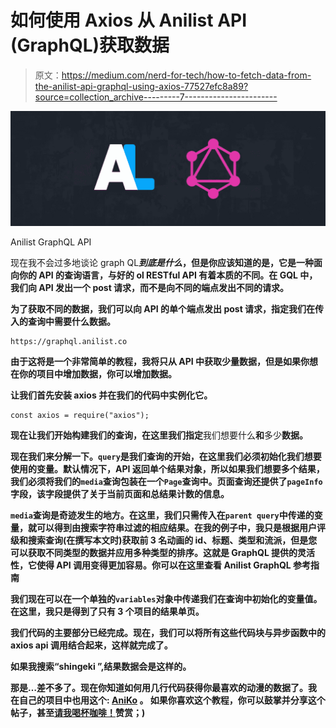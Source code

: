 # 如何使用 Axios 从 Anilist API (GraphQL)获取数据

> 原文：<https://medium.com/nerd-for-tech/how-to-fetch-data-from-the-anilist-api-graphql-using-axios-77527efc8a89?source=collection_archive---------7----------------------->

![](img/7a1dc29650858fdbc79159fc71ffabc0.png)

Anilist GraphQL API

现在我不会过多地谈论 graph QL[](https://graphql.org/)***到底是什么*，但是你应该知道的是，它是一种面向你的 API 的查询语言，与好的 ol RESTful API 有着本质的不同。在 GQL 中，我们向 API 发出一个 **post 请求**，而不是向不同的端点发出不同的请求。**

**为了获取不同的数据，我们可以向 API 的单个端点发出 post 请求，指定我们在传入的查询中需要什么数据。**

```
https://graphql.anilist.co
```

**由于这将是一个非常简单的教程，我将只从 API 中获取少量数据，但是如果你想在你的项目中增加数据，你可以增加数据。**

**让我们首先安装 **axios** 并在我们的代码中实例化它。**

```
const axios = require("axios");
```

**现在让我们开始构建我们的查询，在这里我们指定**我们想要什么**和**多少**数据。**

**现在我们来分解一下。`query`是我们查询的开始，在这里我们必须初始化我们想要使用的变量。默认情况下，API 返回单个结果对象，所以如果我们想要多个结果，我们必须将我们的`media`查询包装在一个`Page`查询中。页面查询还提供了`pageInfo`字段，该字段提供了关于当前页面和总结果计数的信息。**

**`media`查询是奇迹发生的地方。在这里，我们只需传入在`parent query`中传递的变量，就可以得到由搜索字符串过滤的相应结果。在我的例子中，我只是根据用户评级和搜索查询(在撰写本文时)获取前 3 名动画的 id、标题、类型和流派，但是您可以获取不同类型的数据并应用多种类型的排序。这就是 GraphQL 提供的灵活性，它使得 API 调用变得更加容易。你可以在这里查看 Anilist GraphQL 参考指南**

**我们现在可以在一个单独的`variables`对象中传递我们在查询中初始化的变量值。在这里，我只是得到了只有 3 个项目的结果单页。**

**我们代码的主要部分已经完成。现在，我们可以将所有这些代码块与异步函数中的 axios api 调用结合起来，这样就完成了。**

**如果我搜索“shingeki ”,结果数据会是这样的。**

**那是…差不多了。现在你知道如何用几行代码获得你最喜欢的动漫的数据了。我在自己的项目中也用这个: [AniKo](https://ani-ko.netlify.app) 。
如果你喜欢这个教程，你可以鼓掌并分享这个帖子，甚至[请我喝杯咖啡！](https://www.buymeacoffee.com/synxc)赞赏；)**